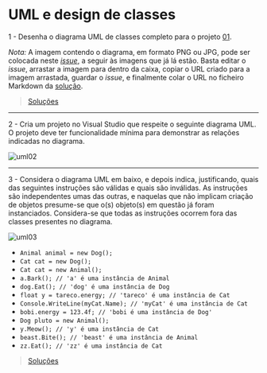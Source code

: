 # UML e design de classes

1 - Desenha o diagrama UML de classes completo para o projeto [01](04_uml/01).

_Nota:_ A imagem contendo o diagrama, em formato PNG ou JPG, pode ser colocada
neste [_issue_](https://github.com/VideojogosLusofona/lp1_exercicios/issues/34),
a seguir às imagens que já lá estão. Basta editar o _issue_, arrastar a imagem
para dentro da caixa, copiar o URL criado para a imagem arrastada, guardar o
_issue_, e finalmente colar o URL no ficheiro Markdown da
[solução](../solucoes/04_uml/01.md).

> [Soluções](../solucoes/04_uml/01.md)

---

2 - Cria um projeto no Visual Studio que respeite o seguinte diagrama UML. O
projeto deve ter funcionalidade mínima para demonstrar as relações indicadas no
diagrama.

![uml02](https://user-images.githubusercontent.com/3018963/39075707-09fe48fa-44ef-11e8-9b37-461a459b5aca.png)

---

3 - Considera o diagrama UML em baixo, e depois indica, justificando, quais das
seguintes instruções são válidas e quais são inválidas. As instruções são
independentes umas das outras, e naquelas que não implicam criação de objetos
presume-se que o(s) objeto(s) em questão já foram instanciados. Considera-se
que todas as instruções ocorrem fora das classes presentes no diagrama.

![uml03](https://user-images.githubusercontent.com/3018963/39089164-7c657fc0-45b8-11e8-9f73-a20edb1654c5.png)

* `Animal animal = new Dog();`
* `Cat cat = new Dog();`
* `Cat cat = new Animal();`
* `a.Bark(); // 'a' é uma instância de Animal`
* `dog.Eat(); // 'dog' é uma instância de Dog`
* `float y = tareco.energy; // 'tareco' é uma instância de Cat`
* `Console.WriteLine(myCat.Name); // 'myCat' é uma instância de Cat`
* `bobi.energy = 123.4f; // 'bobi é uma instância de Dog'`
* `Dog pluto = new Animal();`
* `y.Meow(); // 'y' é uma instância de Cat`
* `beast.Bite(); // 'beast' é uma instância de Animal`
* `zz.Eat(); // 'zz' é uma instância de Cat`

> [Soluções](../solucoes/04_uml/03.md)
